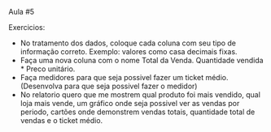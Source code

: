 Aula #5

Exercicios:

* No tratamento dos dados, coloque cada coluna com seu tipo de informação correto. Exemplo: valores como casa decimais fixas.
* Faça uma nova coluna com o nome Total da Venda. Quantidade vendida * Preco unitário.
* Faça medidores para que seja possivel fazer um ticket médio. (Desenvolva para que seja possivel fazer o medidor)
* No relatorio quero que me mostrem qual produto foi mais vendido, qual loja mais vende, um gráfico onde seja possivel ver as vendas por periodo, cartões onde demonstrem vendas totais, quantidade total de vendas e o ticket médio.